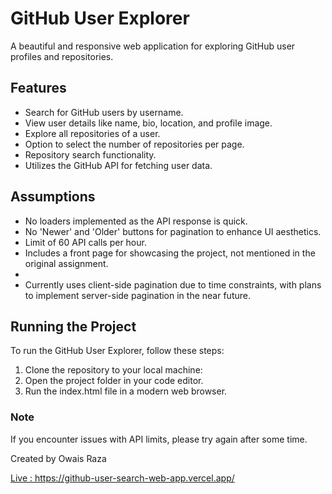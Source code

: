 
<h1>GitHub User Explorer</h1>
<p>A beautiful and responsive web application for exploring GitHub user profiles and repositories.</p>

<h2>Features</h2>
<ul>
<li>Search for GitHub users by username.</li>
<li>View user details like name, bio, location, and profile image.</li>
<li>Explore all repositories of a user.</li>
<li>Option to select the number of repositories per page.</li>
<li>Repository search functionality.</li>
<li>Utilizes the GitHub API for fetching user data.</li>
</ul>

<h2>Assumptions</h2>
<ul>
<li>No loaders implemented as the API response is quick.</li>
<li>No 'Newer' and 'Older' buttons for pagination to enhance UI aesthetics.</li>
<li>Limit of 60 API calls per hour.</li>
<li>Includes a front page for showcasing the project, not mentioned in the original assignment.</li>
<li><li>Currently uses client-side pagination due to time constraints, with plans to implement server-side pagination in the near future.</li>
</li>
</ul>

<h2>Running the Project</h2>
<p>To run the GitHub User Explorer, follow these steps:</p>
<ol>
<li>Clone the repository to your local machine:</li>
<li>Open the project folder in your code editor.</li>
<li>Run the index.html file in a modern web browser.</li>
</ol>

<h3>Note</h3>
<p>If you encounter issues with API limits, please try again after some time.</p>

<footer>
<p>Created by Owais Raza</p>
<a href='https://github-user-search-web-app.vercel.app/' >Live : https://github-user-search-web-app.vercel.app/</a>
</footer>

